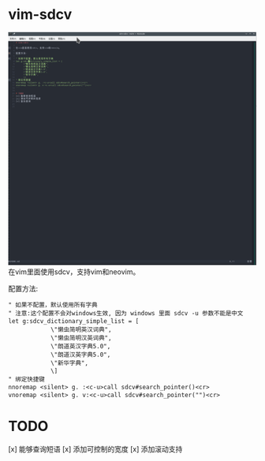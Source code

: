 # vim-sdcv
![sdcv](./sdcv_vim.gif)
在vim里面使用sdcv，支持vim和neovim。

配置方法:
```vimscript
" 如果不配置，默认使用所有字典
" 注意:这个配置不会对windows生效, 因为 windows 里面 sdcv -u 参数不能是中文
let g:sdcv_dictionary_simple_list = [
			\"懒虫简明英汉词典",
			\"懒虫简明汉英词典",
			\"朗道英汉字典5.0",
			\"朗道汉英字典5.0",
			\"新华字典",
			\]
" 绑定快捷键
nnoremap <silent> g. :<c-u>call sdcv#search_pointer()<cr>
vnoremap <silent> g. v:<c-u>call sdcv#search_pointer("")<cr>
```

# TODO
[x] 能够查询短语
[x] 添加可控制的宽度
[x] 添加滚动支持



